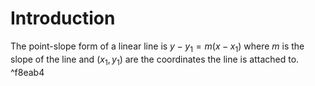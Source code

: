 # Introduction
The point-slope form of a linear line is $y - y_1 = m(x - x_1)$ where $m$ is the slope of the line and $(x_1, y_1)$ are the coordinates the line is attached to. ^f8eab4